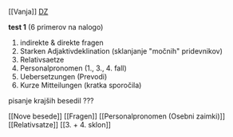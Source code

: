 [[Vanja]]
[DZ](https://fliphtml5.com/qpqfs/pcof/studio_21_A2_L%C3%96SUNGEN_Einheiten_%C3%9Cbungen_Einstufungstest/)

**test 1**
(6 primerov na nalogo)
1. indirekte & direkte fragen
2. Starken Adjaktivdeklination (sklanjanje "močnih" pridevnikov)
3. Relativsaetze
4. Personalpronomen (1., 3., 4. fall)
5. Uebersetzungen (Prevodi)
6. Kurze Mitteilungen (kratka sporočila)

pisanje krajših besedil ???

[[Nove besede]]
[[Fragen]]
[[Personalpronomen (Osebni zaimki)]]
[[Relativsatze]]
[[3. + 4. sklon]]

